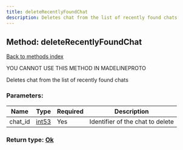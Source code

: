```yaml
---
title: deleteRecentlyFoundChat
description: Deletes chat from the list of recently found chats
---
```

## Method: deleteRecentlyFoundChat  
[Back to methods index](index.md)


YOU CANNOT USE THIS METHOD IN MADELINEPROTO


Deletes chat from the list of recently found chats

### Parameters:

| Name     |    Type       | Required | Description |
|----------|---------------|----------|-------------|
|chat\_id|[int53](../types/int53.md) | Yes|Identifier of the chat to delete|


### Return type: [Ok](../types/Ok.md)

